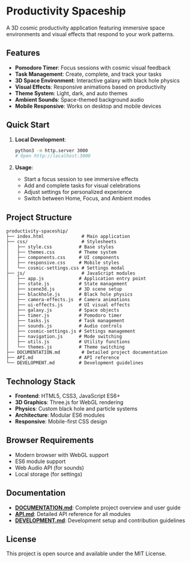 # Productivity Spaceship

A 3D cosmic productivity application featuring immersive space environments and visual effects that respond to your work patterns.

## Features

- **Pomodoro Timer**: Focus sessions with cosmic visual feedback
- **Task Management**: Create, complete, and track your tasks
- **3D Space Environment**: Interactive galaxy with black hole physics
- **Visual Effects**: Responsive animations based on productivity
- **Theme System**: Light, dark, and auto themes
- **Ambient Sounds**: Space-themed background audio
- **Mobile Responsive**: Works on desktop and mobile devices

## Quick Start

1. **Local Development**:
   ```bash
   python3 -m http.server 3000
   # Open http://localhost:3000
   ```

2. **Usage**:
   - Start a focus session to see immersive effects
   - Add and complete tasks for visual celebrations
   - Adjust settings for personalized experience
   - Switch between Home, Focus, and Ambient modes

## Project Structure

```
productivity-spaceship/
├── index.html              # Main application
├── css/                    # Stylesheets
│   ├── style.css          # Base styles
│   ├── themes.css         # Theme system
│   ├── components.css     # UI components
│   ├── responsive.css     # Mobile styles
│   └── cosmic-settings.css # Settings modal
├── js/                     # JavaScript modules
│   ├── app.js             # Application entry point
│   ├── state.js           # State management
│   ├── scene3d.js         # 3D scene setup
│   ├── blackhole.js       # Black hole physics
│   ├── camera-effects.js  # Camera animations
│   ├── ui-effects.js      # UI visual effects
│   ├── galaxy.js          # Space objects
│   ├── timer.js           # Pomodoro timer
│   ├── tasks.js           # Task management
│   ├── sounds.js          # Audio controls
│   ├── cosmic-settings.js # Settings management
│   ├── navigation.js      # Mode switching
│   ├── utils.js           # Utility functions
│   └── themes.js          # Theme switching
├── DOCUMENTATION.md        # Detailed project documentation
├── API.md                 # API reference
└── DEVELOPMENT.md         # Development guidelines
```

## Technology Stack

- **Frontend**: HTML5, CSS3, JavaScript ES6+
- **3D Graphics**: Three.js for WebGL rendering
- **Physics**: Custom black hole and particle systems
- **Architecture**: Modular ES6 modules
- **Responsive**: Mobile-first CSS design

## Browser Requirements

- Modern browser with WebGL support
- ES6 module support
- Web Audio API (for sounds)
- Local storage (for settings)

## Documentation

- **[DOCUMENTATION.md](DOCUMENTATION.md)**: Complete project overview and user guide
- **[API.md](API.md)**: Detailed API reference for all modules
- **[DEVELOPMENT.md](DEVELOPMENT.md)**: Development setup and contribution guidelines

## License

This project is open source and available under the MIT License.
